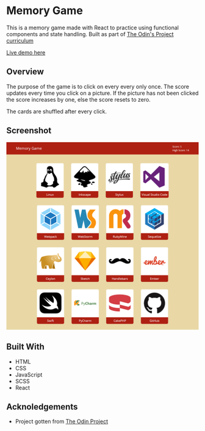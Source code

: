 # Memory Game

This is a memory game made with React to practice using functional components and state handling.
Built as part of [The Odin's Project curriculum](https://www.theodinproject.com/paths/full-stack-ruby-on-rails/courses/javascript/lessons/memory-card)

[Live demo here](https://peter-abah.github.io/memory-game)

## Overview
The purpose of the game is to click on every every only once.
The score updates every time you click on a picture. If the picture has not been clicked the score increases by one, else the score resets to zero.

The cards are shuffled after every click.

## Screenshot
![Screenshot](screenshot.png "Optional title")

## Built With
- HTML
- CSS
- JavaScript
- SCSS
- React

## Acknoledgements
- Project gotten from [The Odin Project](https://www.theodinproject.com)

